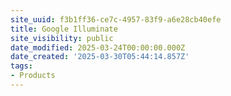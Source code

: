 ```yaml
---
site_uuid: f3b1ff36-ce7c-4957-83f9-a6e28cb40efe
title: Google Illuminate
site_visibility: public
date_modified: 2025-03-24T00:00:00.000Z
date_created: '2025-03-30T05:44:14.857Z'
tags:
- Products
---
```










